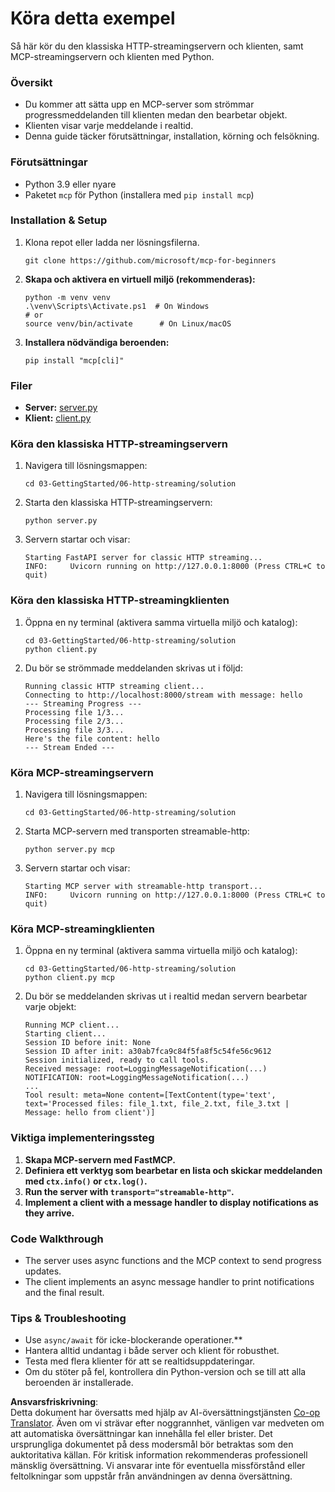 <!--
CO_OP_TRANSLATOR_METADATA:
{
  "original_hash": "4c4da5949611d91b06d8a5d450aae8d6",
  "translation_date": "2025-06-13T02:02:11+00:00",
  "source_file": "03-GettingStarted/06-http-streaming/solution/python/README.md",
  "language_code": "sv"
}
-->
# Köra detta exempel

Så här kör du den klassiska HTTP-streamingservern och klienten, samt MCP-streamingservern och klienten med Python.

### Översikt

- Du kommer att sätta upp en MCP-server som strömmar progressmeddelanden till klienten medan den bearbetar objekt.
- Klienten visar varje meddelande i realtid.
- Denna guide täcker förutsättningar, installation, körning och felsökning.

### Förutsättningar

- Python 3.9 eller nyare
- Paketet `mcp` för Python (installera med `pip install mcp`)

### Installation & Setup

1. Klona repot eller ladda ner lösningsfilerna.

   ```pwsh
   git clone https://github.com/microsoft/mcp-for-beginners
   ```

1. **Skapa och aktivera en virtuell miljö (rekommenderas):**

   ```pwsh
   python -m venv venv
   .\venv\Scripts\Activate.ps1  # On Windows
   # or
   source venv/bin/activate      # On Linux/macOS
   ```

1. **Installera nödvändiga beroenden:**

   ```pwsh
   pip install "mcp[cli]"
   ```

### Filer

- **Server:** [server.py](../../../../../../03-GettingStarted/06-http-streaming/solution/python/server.py)
- **Klient:** [client.py](../../../../../../03-GettingStarted/06-http-streaming/solution/python/client.py)

### Köra den klassiska HTTP-streamingservern

1. Navigera till lösningsmappen:

   ```pwsh
   cd 03-GettingStarted/06-http-streaming/solution
   ```

2. Starta den klassiska HTTP-streamingservern:

   ```pwsh
   python server.py
   ```

3. Servern startar och visar:

   ```
   Starting FastAPI server for classic HTTP streaming...
   INFO:     Uvicorn running on http://127.0.0.1:8000 (Press CTRL+C to quit)
   ```

### Köra den klassiska HTTP-streamingklienten

1. Öppna en ny terminal (aktivera samma virtuella miljö och katalog):

   ```pwsh
   cd 03-GettingStarted/06-http-streaming/solution
   python client.py
   ```

2. Du bör se strömmade meddelanden skrivas ut i följd:

   ```text
   Running classic HTTP streaming client...
   Connecting to http://localhost:8000/stream with message: hello
   --- Streaming Progress ---
   Processing file 1/3...
   Processing file 2/3...
   Processing file 3/3...
   Here's the file content: hello
   --- Stream Ended ---
   ```

### Köra MCP-streamingservern

1. Navigera till lösningsmappen:
   ```pwsh
   cd 03-GettingStarted/06-http-streaming/solution
   ```
2. Starta MCP-servern med transporten streamable-http:
   ```pwsh
   python server.py mcp
   ```
3. Servern startar och visar:
   ```
   Starting MCP server with streamable-http transport...
   INFO:     Uvicorn running on http://127.0.0.1:8000 (Press CTRL+C to quit)
   ```

### Köra MCP-streamingklienten

1. Öppna en ny terminal (aktivera samma virtuella miljö och katalog):
   ```pwsh
   cd 03-GettingStarted/06-http-streaming/solution
   python client.py mcp
   ```
2. Du bör se meddelanden skrivas ut i realtid medan servern bearbetar varje objekt:
   ```
   Running MCP client...
   Starting client...
   Session ID before init: None
   Session ID after init: a30ab7fca9c84f5fa8f5c54fe56c9612
   Session initialized, ready to call tools.
   Received message: root=LoggingMessageNotification(...)
   NOTIFICATION: root=LoggingMessageNotification(...)
   ...
   Tool result: meta=None content=[TextContent(type='text', text='Processed files: file_1.txt, file_2.txt, file_3.txt | Message: hello from client')]
   ```

### Viktiga implementeringssteg

1. **Skapa MCP-servern med FastMCP.**
2. **Definiera ett verktyg som bearbetar en lista och skickar meddelanden med `ctx.info()` or `ctx.log()`.**
3. **Run the server with `transport="streamable-http"`.**
4. **Implement a client with a message handler to display notifications as they arrive.**

### Code Walkthrough
- The server uses async functions and the MCP context to send progress updates.
- The client implements an async message handler to print notifications and the final result.

### Tips & Troubleshooting

- Use `async/await` för icke-blockerande operationer.**
- Hantera alltid undantag i både server och klient för robusthet.
- Testa med flera klienter för att se realtidsuppdateringar.
- Om du stöter på fel, kontrollera din Python-version och se till att alla beroenden är installerade.

**Ansvarsfriskrivning**:  
Detta dokument har översatts med hjälp av AI-översättningstjänsten [Co-op Translator](https://github.com/Azure/co-op-translator). Även om vi strävar efter noggrannhet, vänligen var medveten om att automatiska översättningar kan innehålla fel eller brister. Det ursprungliga dokumentet på dess modersmål bör betraktas som den auktoritativa källan. För kritisk information rekommenderas professionell mänsklig översättning. Vi ansvarar inte för eventuella missförstånd eller feltolkningar som uppstår från användningen av denna översättning.